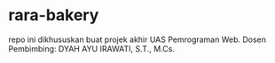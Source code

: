 # rara-bakery
repo ini dikhususkan buat projek akhir UAS Pemrograman Web. Dosen Pembimbing: DYAH AYU IRAWATI, S.T., M.Cs.
